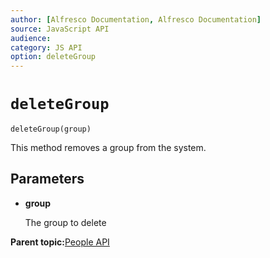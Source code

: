 ```yaml
---
author: [Alfresco Documentation, Alfresco Documentation]
source: JavaScript API
audience: 
category: JS API
option: deleteGroup
---
```


# ``deleteGroup``

`deleteGroup(group)`

This method removes a group from the system.

## Parameters

-   **group**

    The group to delete


**Parent topic:**[People API](../references/API-JS-People.md)

